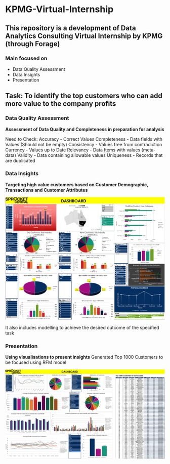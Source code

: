 # KPMG-Virtual-Internship

## This repository is a development of Data Analytics Consulting Virtual Internship by KPMG (through Forage)

### Main focused on
- Data Quality Assessment
- Data Insights
- Presentation


## Task: To identify the top customers who can add more value to the company profits

### Data Quality Assessment
**Assessment of Data Quality and Completeness in preparation for analysis**

Need to Check:
	Accuracy 		    - Correct Values
	Completeness		- Data fields with Values (Should not be empty)
	Consistency 		- Values free from contradiction
	Currency 		    - Values up to Date
	Relevancy 		  - Data Items with values (meta-data) 
	Validity			  - Data containing allowable values
	Uniqueness		  - Records that are duplicated
  
### Data Insights
**Targeting high value customers based on Customer Demographic, Transactions and Customer Attributes**

![Screenshot](Dashboard.png)

It also includes modelling to achieve the desired outcome of the specified task

### Presentation
**Using visualisations to present insights**
Generated Top 1000 Customers to be focused using RFM model

![Screenshot](Dashboard2.png)


  
 
  
